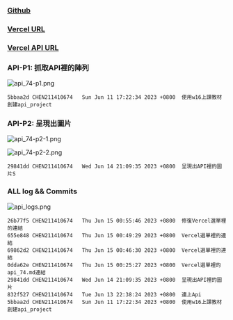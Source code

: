 ### [Github](https://github.com/CHEN211410674/1112-1N-js-demo-211410674.git)

### [Vercel URL](https://1112-1-n-js-demo-211410674.vercel.app/)

### [Vercel API URL](https://1112-1-n-js-demo-211410674.vercel.app/#)

### API-P1: 抓取API裡的陣列

![api_74-p1.png](https://sgtwgxsjtbibcbrzrfra.supabase.co/storage/v1/object/public/demo-74/Api_project_74/api_74-p1.png)

```
5bbaa2d CHEN211410674   Sun Jun 11 17:22:34 2023 +0800  使用w16上課教材創建api_project
```


### API-P2: 呈現出圖片

![api_74-p2-1.png](https://sgtwgxsjtbibcbrzrfra.supabase.co/storage/v1/object/public/demo-74/Api_project_74/api_74-p2-1.png)

![api_74-p2-2.png](https://sgtwgxsjtbibcbrzrfra.supabase.co/storage/v1/object/public/demo-74/Api_project_74/api_74-p2-2.png)

```
29841dd CHEN211410674   Wed Jun 14 21:09:35 2023 +0800  呈現出API裡的圖片S

```

### ALL log && Commits

![api_logs.png](https://sgtwgxsjtbibcbrzrfra.supabase.co/storage/v1/object/public/demo-74/Api_project_74/api_logs%20(1).png)

```
26b77f5 CHEN211410674   Thu Jun 15 00:55:46 2023 +0800  修復Vercel選單裡的連結
655e848 CHEN211410674   Thu Jun 15 00:49:29 2023 +0800  Vercel選單裡的連結
69862d2 CHEN211410674   Thu Jun 15 00:46:30 2023 +0800  Vercel選單裡的連結
0dda62e CHEN211410674   Thu Jun 15 00:25:27 2023 +0800  Vercel選單裡的api_74.md連結
29841dd CHEN211410674   Wed Jun 14 21:09:35 2023 +0800  呈現出API裡的圖片
832f527 CHEN211410674   Tue Jun 13 22:38:24 2023 +0800  連上Api
5bbaa2d CHEN211410674   Sun Jun 11 17:22:34 2023 +0800  使用w16上課教材創建api_project

```
